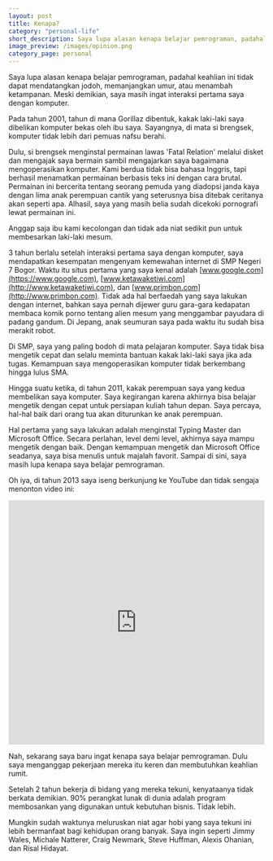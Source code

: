 ```yaml
---
layout: post
title: Kenapa?
category: "personal-life"
short_description: Saya lupa alasan kenapa belajar pemrograman, padahal keahlian ini tidak dapat mendatangkan jodoh, memanjangkan umur, atau menambah ketampanan.
image_preview: /images/opinion.png
category_page: personal
---
```


Saya lupa alasan kenapa belajar pemrograman, padahal keahlian ini tidak dapat mendatangkan jodoh,
memanjangkan umur, atau menambah ketampanan. Meski demikian, saya masih ingat interaksi pertama saya dengan komputer.

Pada tahun 2001, tahun di mana Gorillaz dibentuk, kakak laki-laki saya dibelikan komputer bekas oleh ibu saya.
Sayangnya, di mata si brengsek, komputer tidak lebih dari pemuas nafsu berahi.

Dulu, si brengsek menginstal permainan lawas 'Fatal Relation' melalui disket dan mengajak saya bermain sambil mengajarkan
saya bagaimana mengoperasikan komputer. Kami berdua tidak bisa bahasa Inggris, tapi berhasil menamatkan permainan
berbasis teks ini dengan cara brutal. Permainan ini bercerita tentang seorang pemuda yang diadopsi janda kaya dengan
lima anak perempuan cantik yang seterusnya bisa ditebak ceritanya akan seperti apa. Alhasil, saya yang masih belia
sudah dicekoki pornografi lewat permainan ini.

Anggap saja ibu kami kecolongan dan tidak ada niat sedikit pun untuk membesarkan
laki-laki mesum.

3 tahun berlalu setelah interaksi pertama saya dengan komputer, saya mendapatkan kesempatan mengenyam kemewahan internet di
SMP Negeri 7 Bogor. Waktu itu situs pertama yang saya kenal adalah [www.google.com](https://www.google.com),
[www.ketawaketiwi.com](http://www.ketawaketiwi.com), dan [www.primbon.com](http://www.primbon.com). Tidak ada hal berfaedah yang saya
lakukan dengan internet, bahkan saya pernah dijewer guru gara-gara kedapatan membaca komik porno tentang alien mesum
yang menggambar payudara di padang gandum. Di Jepang, anak seumuran saya pada waktu
itu sudah bisa merakit robot.

Di SMP, saya yang paling bodoh di mata pelajaran komputer. Saya tidak bisa mengetik cepat dan selalu meminta bantuan
kakak laki-laki saya jika ada tugas. Kemampuan saya mengoperasikan komputer tidak berkembang hingga lulus SMA.

Hingga suatu ketika, di tahun 2011, kakak perempuan saya yang kedua membelikan saya komputer. Saya kegirangan karena
akhirnya bisa belajar mengetik dengan cepat untuk persiapan kuliah tahun depan. Saya percaya, hal-hal baik dari orang tua
akan diturunkan ke anak perempuan.

Hal pertama yang saya lakukan adalah menginstal Typing Master dan Microsoft Office. Secara perlahan, level demi level,
akhirnya saya mampu mengetik dengan baik. Dengan kemampuan mengetik dan Microsoft Office seadanya,
saya bisa menulis untuk majalah favorit. Sampai di sini, saya masih lupa kenapa saya belajar pemrograman.

Oh iya, di tahun 2013 saya iseng berkunjung ke YouTube dan tidak sengaja menonton video ini:

<iframe width="854" height="480" style="max-width: 100%;" src="https://www.youtube.com/embed/nKIu9yen5nc" frameborder="0" allowfullscreen></iframe>


Nah, sekarang saya baru ingat kenapa saya belajar pemrograman. Dulu saya menganggap pekerjaan
mereka itu keren dan membutuhkan keahlian rumit.

Setelah 2 tahun bekerja di bidang yang mereka tekuni, kenyataanya tidak berkata demikian.
90% perangkat lunak di dunia adalah program membosankan yang digunakan untuk
kebutuhan bisnis. Tidak lebih.

Mungkin sudah waktunya meluruskan niat agar hobi yang saya tekuni ini lebih bermanfaat bagi kehidupan orang banyak.
Saya ingin seperti Jimmy Wales, Michale Natterer, Craig Newmark, Steve Huffman, Alexis Ohanian, dan Risal Hidayat.
